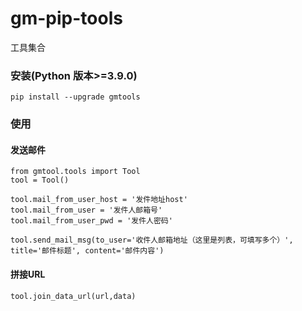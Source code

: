 # gm-pip-tools
工具集合

### 安装(Python 版本>=3.9.0)
```
pip install --upgrade gmtools
```

### 使用

#### 发送邮件
```
from gmtool.tools import Tool
tool = Tool()

tool.mail_from_user_host = '发件地址host'
tool.mail_from_user = '发件人邮箱号'
tool.mail_from_user_pwd = '发件人密码'

tool.send_mail_msg(to_user='收件人邮箱地址（这里是列表，可填写多个）', title='邮件标题', content='邮件内容')
```

#### 拼接URL
```
tool.join_data_url(url,data)
```